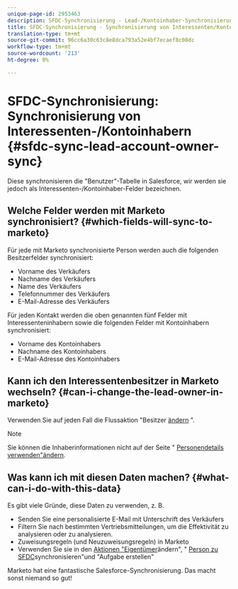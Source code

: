 ```yaml
---
unique-page-id: 2953463
description: SFDC-Synchronisierung - Lead-/Kontoinhaber-Synchronisierung - Marketing-Dokumente - Produktdokumentation
title: SFDC-Synchronisierung - Synchronisierung von Interessenten/Kontoinhabern
translation-type: tm+mt
source-git-commit: 96cc6a30c63c8e8dca793a52e4bf7ecaef8c08dc
workflow-type: tm+mt
source-wordcount: '213'
ht-degree: 0%

---
```



# SFDC-Synchronisierung: Synchronisierung von Interessenten-/Kontoinhabern {#sfdc-sync-lead-account-owner-sync}

Diese synchronisieren die &quot;Benutzer&quot;-Tabelle in Salesforce, wir werden sie jedoch als Interessenten-/Kontoinhaber-Felder bezeichnen.

## Welche Felder werden mit Marketo synchronisiert? {#which-fields-will-sync-to-marketo}

Für jede mit Marketo synchronisierte Person werden auch die folgenden Besitzerfelder synchronisiert:

* Vorname des Verkäufers
* Nachname des Verkäufers
* Name des Verkäufers
* Telefonnummer des Verkäufers
* E-Mail-Adresse des Verkäufers

Für jeden Kontakt werden die oben genannten fünf Felder mit Interessenteninhabern sowie die folgenden Felder mit Kontoinhabern synchronisiert:

* Vorname des Kontoinhabers
* Nachname des Kontoinhabers
* E-Mail-Adresse des Kontoinhabers

## Kann ich den Interessentenbesitzer in Marketo wechseln? {#can-i-change-the-lead-owner-in-marketo}

Verwenden Sie auf jeden Fall die Flussaktion &quot;Besitzer [ändern](../../../../product-docs/core-marketo-concepts/smart-campaigns/salesforce-flow-actions/change-owner.md) &quot;.

>[!NOTE]
>
>Sie können die Inhaberinformationen nicht auf der Seite &quot; [Personendetails verwenden&quot;ändern](../../../../product-docs/core-marketo-concepts/smart-lists-and-static-lists/managing-people-in-smart-lists/using-the-person-detail-page.md).

## Was kann ich mit diesen Daten machen? {#what-can-i-do-with-this-data}

Es gibt viele Gründe, diese Daten zu verwenden, z. B.

* Senden Sie eine personalisierte E-Mail mit Unterschrift des Verkäufers
* Filtern Sie nach bestimmten Vertriebsmitteilungen, um die Effektivität zu analysieren oder zu analysieren.
* Zuweisungsregeln (und Neuzuweisungsregeln) in Marketo
* Verwenden Sie sie in den [Aktionen &quot;Eigentümer](../../../../product-docs/core-marketo-concepts/smart-campaigns/salesforce-flow-actions/change-owner.md)ändern&quot;, &quot; [Person zu SFDC](../../../../product-docs/core-marketo-concepts/smart-campaigns/salesforce-flow-actions/sync-person-to-sfdc.md)synchronisieren&quot;und &quot;Aufgabe [](../../../../product-docs/core-marketo-concepts/smart-campaigns/salesforce-flow-actions/create-task.md) erstellen&quot;

Marketo hat eine fantastische Salesforce-Synchronisierung. Das macht sonst niemand so gut!
